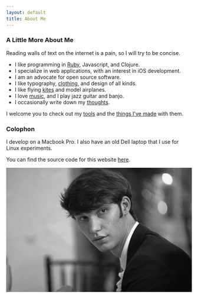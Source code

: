 ```yaml
---
layout: default
title: About Me
---
```


### A Little More About Me

Reading walls of text on the internet is a pain, so I will try to be concise.

- I like programming in [Ruby][0], Javascript, and Clojure.
- I specialize in web applications, with an interest in iOS development.
- I am an advocate for open source software.
- I like typography, [clothing][1], and design of all kinds.
- I like flying [kites][2] and model airplanes.
- I love [music][3], and I play jazz guitar and banjo.
- I occasionally write down my [thoughts][4].

I welcome you to check out my [tools][5] and the [things I've made][6] with them.

### Colophon

I develop on a Macbook Pro. I also have an old Dell laptop that I use for Linux experiments.

You can find the source code for this website [here][7].

![Profile](/assets/images/profile.png)

[0]: https://medium.com/the-way-of-ruby/15a9dfd2d5e7
[1]: https://github.com/taylorlapeyre/basic-wardrobe
[2]: http://instagram.com/p/irgE96oFcg/
[3]: http://www.last.fm/user/taylorlapeyre
[4]: https://medium.com/@taylorlapeyre/latest
[5]: https://github.com/taylorlapeyre/.files
[6]: https://github.com/taylorlapeyre?tab=repositories
[7]: https://github.com/taylorlapeyre/taylorlapeyre.github.io
